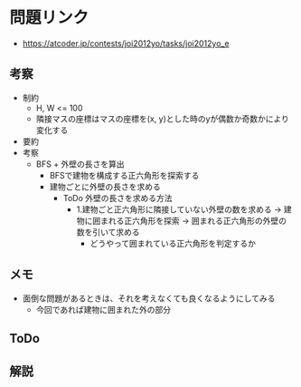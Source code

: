 # 問題リンク
- https://atcoder.jp/contests/joi2012yo/tasks/joi2012yo_e

## 考察
- 制約
    - H, W <= 100
    - 隣接マスの座標はマスの座標を(x, y)とした時のyが偶数か奇数かにより変化する
- 要約
- 考察
    - BFS + 外壁の長さを算出
        - BFSで建物を構成する正六角形を探索する
        - 建物ごとに外壁の長さを求める
            - ToDo 外壁の長さを求める方法
                - 1.建物ごと正六角形に隣接していない外壁の数を求める -> 建物に囲まれる正六角形を探索 ->  囲まれる正六角形の外壁の数を引いて求める
                    - どうやって囲まれている正六角形を判定するか

## メモ
- 面倒な問題があるときは、それを考えなくても良くなるようにしてみる
    - 今回であれば建物に囲まれた外の部分

## ToDo

## 解説